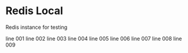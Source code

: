 # Redis Local

Redis instance for testing

line 001
line 002
line 003
line 004
line 005
line 006
line 007
line 008
line 009

